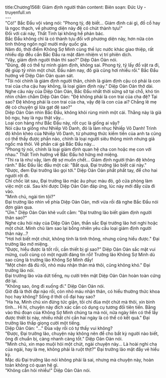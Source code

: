 title:Chương1568: Giám định người thân
content:
Biên soạn: Đức Uy - truyenfull.vn<br>---<br>"Có!" Bắc Đẩu vội vàng nói: "Phong tỷ, đệ biết... Giám định cái gì, đồ cổ hay là ngọc thạch, về phương diện này đệ có chút thành tựu!"<br>Đối với cái này, Thất Tinh lại không hề phản bác.<br>Bắc Đẩu không chỉ là có thành tựu đối với phương diện này, hơn nữa còn tinh thông ngôn ngữ mười mấy quốc gia.<br>Năm đó, thời điểm Không Sợ Minh cùng thế lực nước khác giao thiệp, rất nhiều dịp đều cần Bắc Đẩu ra mặt đảm nhiệm vị trí phiên dịch.<br>"Vậy, giám định người thân thì sao?" Diệp Oản Oản nói.<br>"Đúng, đệ có thể tự mình giám định, không sai. Phong tỷ, tỷ lấy đồ vật ra đi, đệ giúp tỷ nhìn một chút. Đầu năm nay, đồ giả cũng hơi nhiều rồi." Bắc Đẩu hướng về Diệp Oản Oản quan sát.<br>"Tôi nói chính là giám định người thân, chính là giám định cậu có phải là con trai của cha cậu hay không, là loại giám định này." Diệp Oản Oản thở dài.<br>Nghe câu này của Diệp Oản Oản, Bắc Đẩu nhất thời sững sờ tại chỗ, khó tin nhìn chằm chằm Diệp Oản Oản: "Đệ không phải là con trai của cha đệ? Tại sao? Đệ không phải là con trai của cha, vậy đệ là con của ai? Chẳng lẽ mẹ đệ có chuyện gì lừa gạt đệ sao?"<br>Diệp Oản Oản nhìn Bắc Đẩu, không khỏi rùng mình một cái. Thằng này là giả bộ ngu, hay là ngu thật vậy…<br>Loại con hàng như Bắc Đẩu này, rốt cục là giống ai vậy?<br>Nói cậu ta giống như Nhiếp Vô Danh, đó là làm nhục Nhiếp Vô Danh! Trình độ khôn khéo của Nhiếp Vô Danh, từ phương thức kiếm tiền của anh ta cũng có thể thấy được phần nào, chính là loại người siêu thông minh nhưng giả ngốc mà thôi. Về phần cái gã Bắc Đẩu này...<br>"Phong tỷ nói, chính là loại giám định quan hệ cha con hoặc mẹ con với nhau." Thất Tinh hướng về Bắc Đẩu hờ hững mở miệng.<br>"Thì ra là như vậy, làm đệ sợ muốn chết... Giám định người thân đệ không rành." Bắc Đẩu lắc đầu một cái: "Bất quá, Đại trưởng lão biết cái này."<br>"Được, đem Đại trưởng lão gọi tới." Diệp Oản Oản phất phất tay, để cho hai người rời đi.<br>Chỉ chốc lát sau, Đại trưởng lão mặc âu phục màu đỏ, gõ cửa phòng làm việc một cái. Sau khi được Diệp Oản Oản đáp ứng, lúc này mới đẩy cửa đi vào.<br>"Minh chủ, ngài tìm tôi?"<br>Đại trưởng lão nhìn về phía Diệp Oản Oản, mới vừa rồi đã nghe Bắc Đẩu nói đơn giản qua.<br>"Ừm." Diệp Oản Oản khẽ vuốt cằm: "Đại trưởng lão biết giám định người thân sao?"<br>Nghe câu hỏi này của Diệp Oản Oản, thần sắc Đại trưởng lão hơi nghi hoặc một chút. Minh chủ làm sao lại bỗng nhiên yêu cầu loại giám định người thân này…?<br>"Hơi hơi biết một chút, không tính là tinh thông, nhưng cũng hiểu được." Đại trưởng lão mở miệng.<br>"Được, hiểu được là tốt rồi, cần thiết bị gì sao?" Diệp Oản Oản sắc mặt vui mừng, cuối cùng có một người đáng tin rồi! Trưởng lão Không Sợ Minh dù sao cũng là trưởng lão Không Sợ Minh đấy!<br>"Một chén đã đủ rồi, nhỏ máu nhận thân mà thôi, cũng không khó." Đại trưởng lão nói.<br>Đại trưởng lão vừa dứt tiếng, nụ cười trên mặt Diệp Oản Oản hoàn toàn cứng đờ lại.<br>"Không sao, ông đi xuống đi." Diệp Oản Oản nói.<br>Giờ đã là thời đại nào rồi, còn nhỏ máu nhận thân, có hiểu thường thức khoa học hay không? Sống ở thời cổ đại hay sao?<br>"Ha ha, Minh chủ xin đừng tức giận, tôi chỉ đùa một chút mà thôi, xin bình tĩnh... Hì hì, chuyện này đích xác cần có dụng cụ tương đối tiên tiến. Bằng vào thủ đoạn của Không Sợ Minh chúng ta mà nói, nửa ngày liền có thể lấy được thiết bị này, nhiều nhất chỉ cần hai ngày là có thể có kết quả." Đại trưởng lão thấp giọng cười một tiếng.<br>Diệp Oản Oản: "..." Đùa vậy rồi có tự thấy vui không?<br>"Được, Đại trưởng lão, chuyện này không nên để cho bất kỳ người nào biết, ông đi chuẩn bị, càng nhanh càng tốt." Diệp Oản Oản nói.<br>"Minh chủ, xin mạo muội hỏi một chút, ngài chuyện này... Là hoài nghi cha của ngài, hay là mẹ, không phải là ruột thịt?" Đại trưởng lão mặt đầy vẻ hiếu kỳ.<br>Mặc dù Đại trưởng lão nói không phải là sai, nhưng mà chuyện này, hoàn toàn không có quan hệ gì.<br>"Không cần hỏi nhiều!" Diệp Oản Oản nói.